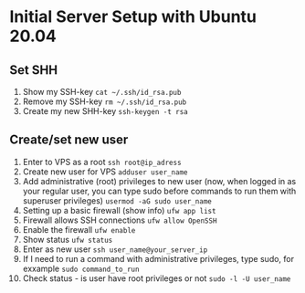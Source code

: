 # Initial Server Setup with Ubuntu 20.04

## Set SHH
1. Show my SSH-key 
```cat ~/.ssh/id_rsa.pub```
2. Remove my SSH-key
```rm ~/.ssh/id_rsa.pub```
3. Create my new SHH-key
```ssh-keygen -t rsa```

## Create/set new user
1. Enter to VPS as a root
```ssh root@ip_adress```
2. Create new user for VPS
```adduser user_name```
3. Add administrative (root) privileges to new user (now, when logged in as your regular user, you can type sudo before commands to run them with superuser privileges)
```usermod -aG sudo user_name```
4. Setting up a basic firewall (show info)
```ufw app list```
5. Firewall allows SSH connections 
```ufw allow OpenSSH```
6. Enable the firewall
```ufw enable```
7. Show status
```ufw status```
8. Enter as new user
```ssh user_name@your_server_ip```
9. If I need to run a command with administrative privileges, type sudo, for exxample
```sudo command_to_run```
10. Check status - is user have root privileges or not
```sudo -l -U user_name```
